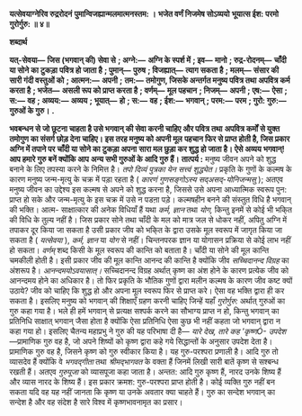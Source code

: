 **यत्सेवयाग्नेरिव रुद्ररोदनं** **पुमान्विजह्यान्मलमात्मनस्तम: ।** **भजेत वर्णं निजमेष सोऽव्ययो** **भूयात्स ईश: परमो गुरोर्गुरु: ॥ ४॥** 

**शब्दार्थ** 

**यत्-सेवया—** **जिस (भगवान् की) सेवा से** **; अग्ने:—** **अग्नि के स्पर्श में** **; इव—** **मानो** **; रुद्र-रोदनम्—** **चाँदी या सोने का टुकड़ा** **पवित्र हो जाता है** **; पुमान्—** **पुरुष** **; विजह्यात्—** **त्याग सकता है** **; मलम्—** **संसार की सारी गंदी वस्तुओं को** **; आत्मन:—** **अपनी** **;** **तम:—** **तमोगुण, जिसके अन्तर्गत मनुष्य पवित्र तथा अपवित्र कर्म करता है** **; भजेत—** **असली रूप को प्राप्त करता है** **; वर्णम्—** **मूल पहचान** **; निजम्—** **अपनी** **; एष:—** **ऐसा** **; स:—** **वह** **; अव्यय:—** **अव्यय** **; भूयात्—** **हो** **; स:—** **वह** **; ईश:—** **भगवान्** **; परम:—** **परम** **; गुरो: गुरु:—** **गुरुओं के गुरु।** **.** 

**भवबन्धन से जो छूटना चाहता है उसे भगवान् की सेवा करनी चाहिए और पवित्र तथा** **अपवित्र कर्मों से युक्त तमोगुण का संसर्ग छोड़ देना चाहिए। इस तरह मनुष्य को अपनी मूल** **पहचान फिर से प्राप्त होती है, जिस प्रकार अग्नि में तपाने पर चाँदी या सोने का टुकड़ा अपना** **सारा मल छुड़ा कर शुद्ध हो जाता है। ऐसे अव्यय भगवान्! आप हमारे गुरु बनें क्योंकि आप** **अन्य सभी गुरुओं के आदि गुरु हैं।** **तात्पर्य :** मनुष्य जीवन अपने को शुद्ध बनाने के लिए तपस्या करने के निमित्त है। *तपो दिव्यं* *पुत्रका येन सत्त्वं शुद्ध्येत।* प्रकृति के गुणों के कल्मष के कारण मनुष्य जन्म-मृत्यु के चक्र में पड़ा रहता है ( *कारणं गुणसङ्गोऽस्य सद्असद्-योनिजन्मसु* ); अतएव मनुष्य जीवन का उद्देश्य इस कल्मष से अपने को शुद्ध करना है, जिससे उसे अपना आध्यात्मिक स्वरूप पुन: प्राप्त हो सके और जन्म-मृत्यु के इस चक्र में उसे न पडऩा पड़े। कल्मषहीन बनने की संस्तुत विधि है भगवान् की भक्ति। आत्म- साक्षात्कार की अनेक विधियाँ हैं यथा *कर्म, ज्ञान* तथा *योग,* किन्तु इनमें से कोई भी भकि्त की विधि के तुल्य नहीं है। जिस प्रकार सोने तथा चाँदी के मल को मात्र जल से धोकर नहीं, अपितु अग्नि में तपाकर दूर किया जा सकता है उसी प्रकार जीव को भकि्त के द्वारा उसके मूल स्वरूप में जागृत किया जा सकता है ( *यत्सेवया* ), *कर्म, ज्ञान* या *योग* से नहीं। चिन्तनपरक ज्ञान या योगासन प्रक्रिया से कोई लाभ नहीं हो सकता। *वर्णम्* शब्द किसी के मूल स्वरूप की कान्ति को बताता है। चाँदी या सोने की मूल कान्ति चमकीली होती है। इसी प्रकार जीव की मूल कान्ति आनन्द की कान्ति है क्योंकि जीव *सच्चिदानन्द* *विग्रह* का अंशरूप है। *आनन्दमयोऽवयासात्।* सच्चिदानन्द विग्रह अर्थात् कृष्ण का अंश होने के कारण प्रत्येक जीव को आनन्दमय होने का अधिकार है। तो फिर प्रकृति के भौतिक गुणों द्वारा मलीन कल्मष के कारण जीव कष्ट क्यों उठाये? जीव को चाहिए कि शुद्ध हो और अपना मूल स्वरूप फिर से प्राप्त करे। ऐसा वह भक्ति द्वारा ही कर सकता है। इसलिए मनुष्य को भगवान् की शिक्षाएँ ग्रहण करनी चाहिए जिन्हें यहाँ *गुरोर्गुरु:* अर्थात् गुरुओं का गुरु कहा गया है। भले ही हमें भगवान् से प्रत्यक्ष सश्पर्क करने का सौभाग्य प्राप्त न हो, किन्तु भगवान् का प्रतिनिधि साक्षात् भगवान् जैसा होता है क्योंकि ऐसा प्रतिनिधि ऐसा कुछ भी नहीं कहता जो भगवान् द्वारा न कहा गया हो। इसलिए चैतन्य महाप्रभु ने गुरु की यह परिभाषा दी है— *यारे देख, तारे कह*  *'कृष्णÓ-* *उपदेश* —प्रामाणिक गुरु वह है, जो अपने शिष्यों को कृष्ण द्वारा कहे गये सिद्धान्तों के अनुसार उपदेश देता है। प्रामाणिक गुरु वह है, जिसने कृष्ण को गुरु स्वीकार किया है। यह गुरु-परश्परा प्रणाली है। आदि गुरु तो व्यासदेव हैं क्योंकि वे *भगवद्गीता* तथा *श्रीमद्भागवत* के वक्ता हैं जिनमें लिखी सारी बातें कृष्ण से सश्बन्ध रखती हैं। अतएव *गुरुपूजा* को व्यासपूजा कहा जाता है। अन्तत: आदि गुरु कृष्ण हैं, नारद उनके शिष्य हैं और व्यास नारद के शिष्य हैं। इस प्रकार क्रमश: गुरु-परश्परा प्राप्त होती है। कोई व्यक्ति गुरु नहीं बन सकता यदि वह यह नहीं जानता कि कृष्ण या उनके अवतार क्या चाहते हैं। गुरु का सन्देश भगवान् का सन्देश है और वह संदेश है सारे विश्व में कृष्णभावनामृत का प्रसार।  